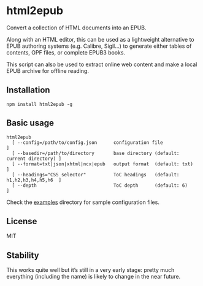 html2epub
=========

Convert a collection of HTML documents into an EPUB.

Along with an HTML editor, this can be used as a lightweight alternative to EPUB
authoring systems (e.g. Calibre, Sigil…) to generate either tables of contents,
OPF files, or complete EPUB3 books.

This script can also be used to extract online web content and make a local EPUB
archive for offline reading.

Installation
------------

```
npm install html2epub -g
```

Basic usage
-----------

```
html2epub
  [ --config=/path/to/config.json      configuration file                          ]
  [ --basedir=/path/to/directory       base directory (default: current directory) ]
  [ --format=txt|json|xhtml|ncx|epub   output format  (default: txt)               ]
  [ --headings="CSS selector"          ToC headings   (default: h1,h2,h3,h4,h5,h6  ]
  [ --depth                            ToC depth      (default: 6)                 ]
```

Check the [examples](https://github.com/fabi1cazenave/node-ebook/tree/master/examples) directory for sample configuration files.

License
-------

MIT

Stability
---------

This works quite well but it’s still in a very early stage: pretty much
everything (including the name) is likely to change in the near future.

